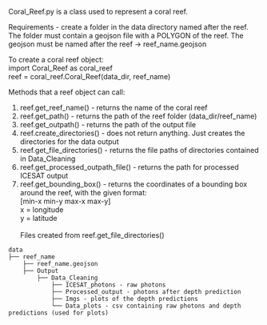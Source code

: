 Coral_Reef.py is a class used to represent a coral reef. 

Requirements - create a folder in the data directory named after the reef. The folder must contain a geojson file with a POLYGON of the reef. The geojson must be named after the reef -> reef_name.geojson

To create a coral reef object: </br>
import Coral_Reef as coral_reef </br>
reef = coral_reef.Coral_Reef(data_dir, reef_name)</br>

Methods that a reef object can call: </br>
1. reef.get_reef_name() - returns the name of the coral reef</br>
2. reef.get_path() - returns the path of the reef folder (data_dir/reef_name)</br>
3. reef.get_outpath() - returns the path of the output file </br>
4. reef.create_directories() - does not return anything. Just creates the directories for the data output</br>
5. reef.get_file_directories() - returns the file paths of directories contained in Data_Cleaning </br>
6. reef.get_processed_outpath_file() - returns the path for processed ICESAT output </br>
7. reef.get_bounding_box() - returns the coordinates of a bounding box around the reef, with the given format: </br>
[min-x min-y max-x max-y] 
<br/> x = longitude 
<br/> y = latitude 
</br></br>Files created from reef.get_file_directories()


```
data
├── reef_name
    ├── reef_name.geojson
    ├── Output
        ├── Data_Cleaning
            ├── ICESAT_photons - raw photons
            ├── Processed_output - photons after depth prediction
            ├── Imgs - plots of the depth predictions
            └── Data_plots - csv containing raw photons and depth predictions (used for plots)
```
